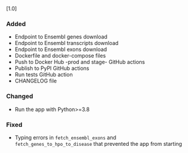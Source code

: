 [1.0]
### Added
- Endpoint to Ensembl genes download
- Endpoint to Ensembl transcripts download
- Endpoint to Ensembl exons download
- Dockerfile and docker-compose files
- Push to Docker Hub -prod and stage- GitHub actions
- Publish to PyPI GitHub actions
- Run tests GitHub action
- CHANGELOG file
### Changed
- Run the app with Python>=3.8
### Fixed
- Typing errors in `fetch_ensembl_exons` and `fetch_genes_to_hpo_to_disease` that prevented the app from starting
